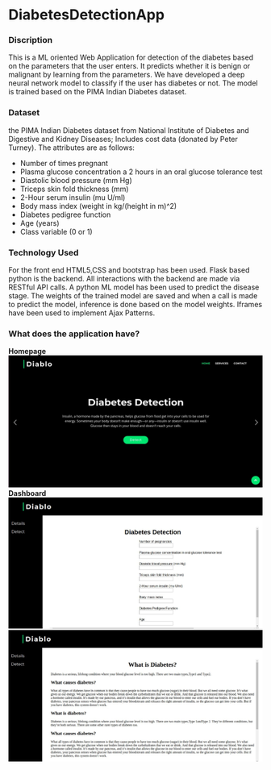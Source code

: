 # DiabetesDetectionApp
### Discription
This is a ML oriented Web Application for detection of the diabetes based on the parameters that the user enters. It predicts whether it is benign or malignant by learning from the parameters. We have developed a deep neural network model to classify if the user has diabetes or not. The model is trained based on the PIMA Indian Diabetes dataset.
### Dataset
the PIMA Indian Diabetes dataset from  National Institute of Diabetes and Digestive and Kidney Diseases; Includes cost data (donated by Peter Turney). The attributes are as follows:
- Number of times pregnant 
- Plasma glucose concentration a 2 hours in an oral glucose tolerance test 
- Diastolic blood pressure (mm Hg) 
- Triceps skin fold thickness (mm) 
- 2-Hour serum insulin (mu U/ml) 
- Body mass index (weight in kg/(height in m)^2)
- Diabetes pedigree function 
- Age (years) 
- Class variable (0 or 1) 
### Technology Used
For the front end HTML5,CSS and bootstrap has been used. Flask based python is the backend. All interactions with the backend are made via RESTful API calls. A python ML model has been used to predict the disease stage. The weights of the trained model are saved and when a call is made to predict the model, inference is done based on the model weights. Iframes have been used to implement Ajax Patterns. 
### What does the application have?
**Homepage**
![alt text](https://github.com/shreyavshetty/DiabetesDetectionApp/blob/master/homepage.jpg "homepage")
**Dashboard**
![alt text](https://github.com/shreyavshetty/DiabetesDetectionApp/blob/master/form.jpg "form")
![alt text](https://github.com/shreyavshetty/DiabetesDetectionApp/blob/master/details.jpg "details")


